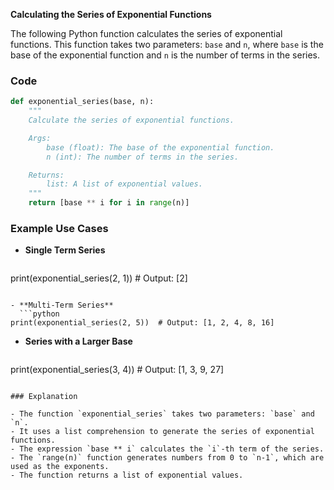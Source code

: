 **Calculating the Series of Exponential Functions**

The following Python function calculates the series of exponential functions. This function takes two parameters: `base` and `n`, where `base` is the base of the exponential function and `n` is the number of terms in the series.

### Code

```python
def exponential_series(base, n):
    """
    Calculate the series of exponential functions.

    Args:
        base (float): The base of the exponential function.
        n (int): The number of terms in the series.

    Returns:
        list: A list of exponential values.
    """
    return [base ** i for i in range(n)]
```

### Example Use Cases

- **Single Term Series**
  ```python
print(exponential_series(2, 1))  # Output: [2]
```

- **Multi-Term Series**
  ```python
print(exponential_series(2, 5))  # Output: [1, 2, 4, 8, 16]
```

- **Series with a Larger Base**
  ```python
print(exponential_series(3, 4))  # Output: [1, 3, 9, 27]
```

### Explanation

- The function `exponential_series` takes two parameters: `base` and `n`.
- It uses a list comprehension to generate the series of exponential functions.
- The expression `base ** i` calculates the `i`-th term of the series.
- The `range(n)` function generates numbers from 0 to `n-1`, which are used as the exponents.
- The function returns a list of exponential values.